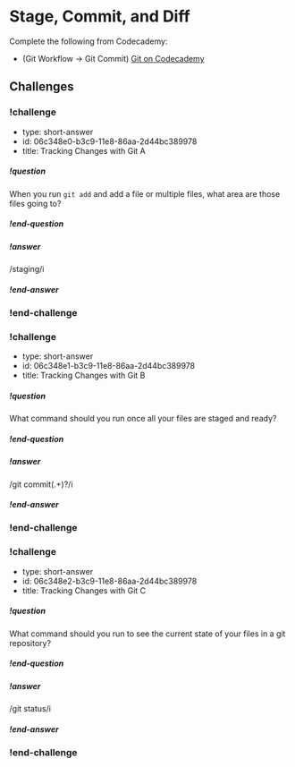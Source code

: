 # Stage, Commit, and Diff

Complete the following from Codecademy:

* (Git Workflow -> Git Commit) [Git on Codecademy](https://www.codecademy.com/en/courses/learn-git/lessons/git-workflow/exercises/git-workflow)

## Challenges

<!-- Question -->

### !challenge

* type: short-answer
* id: 06c348e0-b3c9-11e8-86aa-2d44bc389978
* title: Tracking Changes with Git A

##### !question

When you run `git add` and add a file or multiple files, what area are those files going to?

##### !end-question

##### !answer

/staging/i

##### !end-answer

### !end-challenge

<!-- Question -->

### !challenge

* type: short-answer
* id: 06c348e1-b3c9-11e8-86aa-2d44bc389978
* title: Tracking Changes with Git B

##### !question

What command should you run once all your files are staged and ready?

##### !end-question

##### !answer

/git commit(.+)?/i

##### !end-answer

### !end-challenge

<!-- Question -->

### !challenge

* type: short-answer
* id: 06c348e2-b3c9-11e8-86aa-2d44bc389978
* title: Tracking Changes with Git C

##### !question

What command should you run to see the current state of your files in a git repository?

##### !end-question

##### !answer

/git status/i

##### !end-answer

### !end-challenge
